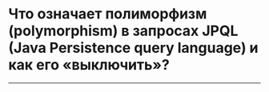 # Что означает полиморфизм (polymorphism) в запросах JPQL (Java Persistence query language) и как его «выключить»?

---
